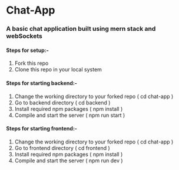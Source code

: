 # Chat-App

### A basic chat application built using mern stack and webSockets


#### Steps for setup:-

1) Fork this repo
2) Clone this repo in your local system


#### Steps for starting backend:-

1) Change the working directory to your forked repo ( cd chat-app )
2) Go to backend directory ( cd backend )
3) Install required npm packages ( npm install )
4) Compile and start the server ( npm run start )


#### Steps for starting frontend:-
1) Change the working directory to your forked repo ( cd chat-app )
2) Go to frontend directory ( cd frontend )
3) Install required npm packages ( npm install )
4) Compile and start the server ( npm run dev ) 
